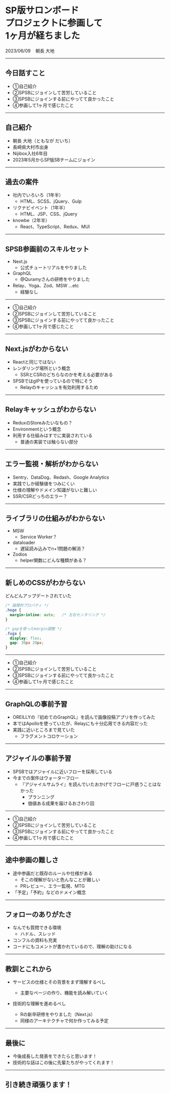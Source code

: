 # SP版サロンボード<br>プロジェクトに参画して<br>1ヶ月が経ちました<!-- .element: style="font-size: 2em" -->


2023/06/09&nbsp;&nbsp;&nbsp;&nbsp;朝長 大地

---

<!-- .element: data-background-image="../../dist/asset/white.png" class="filter" -->

## 今日話すこと<!-- .element: class="text-black" -->

- ①自己紹介<!-- .element: class="text-black none-dot" style="font-size: 0.98em" -->
- ②SPSBにジョインして苦労していること<!-- .element: class="text-black none-dot" style="font-size: 0.98em" -->
- ③SPSBにジョインする前にやってて良かったこと<!-- .element: class="text-black none-dot" style="font-size: 0.98em" -->
- ④参画して1ヶ月で感じたこと<!-- .element: class="text-black none-dot" style="font-size: 0.98em" -->

---

## 自己紹介

- 朝長 大地（ともなが だいち）
- 長崎県大村市出身
- Nijibox入社6年目
- 2023年5月からSP版SBチームにジョイン

---

## 過去の案件
- 社内でいろいろ（1年半）
  - HTML、SCSS、jQuery、Gulp
- リクナビイベント（1年半）
  - HTML、JSP、CSS、jQuery
- knowbe（2年半）
  - React、TypeScript、Redux、MUI

---

## SPSB参画前のスキルセット
- Next.js
  - 公式チュートリアルをやりました
- GraphQL
  - @Quramyさんの研修をやりました
- Relay、Yoga、Zod、MSW ...etc
  - 経験なし

---

<!-- .element: data-background-image="../../dist/asset/white.png" class="filter" -->

[//]: # (## 今日話すこと<!-- .element: class="text-black" -->)

- ①自己紹介<!-- .element: class="text-black none-dot" style="font-size: 0.98em" -->
- ②SPSBにジョインして苦労していること<!-- .element: class="text-blue none-dot fw" style="font-size: 0.98em" -->
- ③SPSBにジョインする前にやってて良かったこと<!-- .element: class="text-black none-dot" style="font-size: 0.98em" -->
- ④参画して1ヶ月で感じたこと<!-- .element: class="text-black none-dot" style="font-size: 0.98em" -->

---

## Next.jsがわからない
- Reactと同じではない
- レンダリング場所という概念
  - SSRとCSRのどちらなのかを考える必要がある
- SPSBではgIPを使っているので特にそう
  - Relayのキャッシュを有効利用するため

---

## Relayキャッシュがわからない
- ReduxのStoreみたいなもの？
- Environmentという概念
- 利用する仕組みはすでに実装されている
  - 普通の実装では触らない部分

---

## エラー監視・解析がわからない
- Sentry、DataDog、Redash、Google Analytics
- 実践でしか経験値をつみにくい
- 仕様の理解やドメイン知識がないと難しい
- SSR/CSRどっちのエラー？

---

## ライブラリの仕組みがわからない<!-- .element: style="font-size: 1.5em" -->
- MSW
  - Service Worker？
- dataloader
  - 遅延読み込みでn+1問題の解消？
- Zodios
  - helper関数にどんな種類がある？

---

## 新しめのCSSがわからない
どんどんアップデートされていた

```css
/* 論理的プロパティ */
.hoge {
  margin-inline: auto;   /* 左右センタリング */
}

/* gapを使ったmargin調整 */
.fuga {
  display: flex;
  gap: 30px 20px;
}
```

---

<!-- .element: data-background-image="../../dist/asset/white.png" class="filter" -->

[//]: # (## 今日話すこと<!-- .element: class="text-black" -->)

- ①自己紹介<!-- .element: class="text-black none-dot" style="font-size: 0.98em" -->
- ②SPSBにジョインして苦労していること<!-- .element: class="text-black none-dot" style="font-size: 0.98em" -->
- ③SPSBにジョインする前にやってて良かったこと<!-- .element: class="text-blue none-dot fw" style="font-size: 0.98em" -->
- ④参画して1ヶ月で感じたこと<!-- .element: class="text-black none-dot" style="font-size: 0.98em" -->

---

## GraphQLの事前予習
- OREILLYの『初めてのGraphQL』を読んで画像投稿アプリを作ってみた
- 本ではApolloを使っていたが、Relayにも十分応用できる内容だった
- 実践に近いところまで見ていた
  - フラグメントコロケーション

---

## アジャイルの事前予習
- SPSBではアジャイルに近いフローを採用している<!-- .element: style="font-size: 0.98em" -->
- 今までの案件はウォーターフロー
  - 『アジャイルサムライ』を読んでいたおかげでフローに戸惑うことはなかった<!-- .element: style="font-size: 0.98em" -->
    - プランニング<!-- .element: style="font-size: 0.98em" -->
    - 価値ある成果を届けるおさわり回<!-- .element: style="font-size: 0.98em" -->

---

<!-- .element: data-background-image="../../dist/asset/white.png" class="filter" -->

[//]: # (## 今日話すこと<!-- .element: class="text-black" -->)

- ①自己紹介<!-- .element: class="text-black none-dot" style="font-size: 0.98em" -->
- ②SPSBにジョインして苦労していること<!-- .element: class="text-black none-dot" style="font-size: 0.98em" -->
- ③SPSBにジョインする前にやってて良かったこと<!-- .element: class="text-black none-dot" style="font-size: 0.98em" -->
- ④参画して1ヶ月で感じたこと<!-- .element: class="text-blue none-dot fw" style="font-size: 0.98em" -->

---

## 途中参画の難しさ
- 途中参画だと既存のルールや仕様がある
  - そこの理解がないと色んなことが難しい
  - PRレビュー、エラー監視、MTG
- 「予定」「予約」などのドメイン概念

---

## フォローのありがたさ

- なんでも質問できる環境
  - ハドル、スレッド
- コンフルの資料も充実
- コードにもコメントが書かれているので、理解の助けになる

---

## 教訓とこれから

- サービスの仕様とその背景をまず理解するべし
  - 主要なページの作り、機能を読み解いていく

- 技術的な理解を進めるべし
  - Rの新卒研修をやりました（Next.js）
  - 同様のアーキテクチャで何か作ってみる予定

---

## 最後に

- 今後成長した発表をできたらと思います！
- 技術的な話はこの後に先輩たちがやってくれます！

---

<!-- .element: data-background-image="../../dist/asset/white.png" class="filter" -->

## 引き続き頑張ります！<!-- .element: class="text-black" -->
